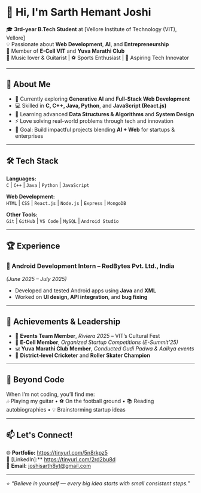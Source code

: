 # 👋 Hi, I'm Sarth Hemant Joshi

🎓 **3rd-year B.Tech Student** at [Vellore Institute of Technology (VIT), Vellore]  
💡 Passionate about **Web Development**, **AI**, and **Entrepreneurship**  
🚀 Member of **E-Cell VIT** and **Yuva Marathi Club**  
🎸 Music lover & Guitarist | ⚽ Sports Enthusiast | 💼 Aspiring Tech Innovator  

---

## 🧠 About Me
- 🔭 Currently exploring **Generative AI** and **Full-Stack Web Development**  
- 💻 Skilled in **C, C++, Java, Python**, and **JavaScript (React.js)**  
- 🌱 Learning advanced **Data Structures & Algorithms** and **System Design**  
- ⚡ Love solving real-world problems through tech and innovation  
- 🎯 Goal: Build impactful projects blending **AI + Web** for startups & enterprises  

---

## 🛠️ Tech Stack

**Languages:**  
`C` | `C++` | `Java` | `Python` | `JavaScript`

**Web Development:**  
`HTML` | `CSS` | `React.js` | `Node.js` | `Express` | `MongoDB`

**Other Tools:**  
`Git` | `GitHub` | `VS Code` | `MySQL` | `Android Studio`

---

## 🏆 Experience

### 💼 Android Development Intern – RedBytes Pvt. Ltd., India  
*(June 2025 – July 2025)*  
- Developed and tested Android apps using **Java** and **XML**  
- Worked on **UI design, API integration**, and **bug fixing**

---

## 🎯 Achievements & Leadership

- 🧩 **Events Team Member**, *Riviera 2025* – VIT’s Cultural Fest  
- 💼 **E-Cell Member**, *Organized Startup Competitions (E-Summit’25)*  
- 🕉️ **Yuva Marathi Club Member**, *Conducted Gudi Padwa & Aaikya events*  
- 🏏 **District-level Cricketer** and **Roller Skater Champion**

---

## 🎸 Beyond Code
When I’m not coding, you’ll find me:  
🎶 Playing my guitar • ⚽ On the football ground • 📚 Reading autobiographies • 💡 Brainstorming startup ideas

---

## 📫 Let's Connect!

🌐 **Portfolio:** https://tinyurl.com/5n8rkpz5  
💼 [LinkedIn]:** https://tinyurl.com/2rd2bu8d  
📧 **Email:** joshisarth8yt@gmail.com 

---

⭐ *“Believe in yourself — every big idea starts with small consistent steps.”*  
